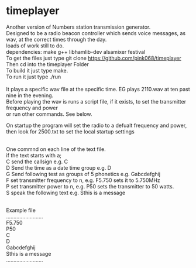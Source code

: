 # timeplayer<br />
Another version of 
Numbers station transmission generator.<br />
Designed to be a radio beacon controller which sends voice messages, as wav, at the correct times through the day.<br />
loads of work still to do.<br />
dependencies: make g++ libhamlib-dev alsamixer festival<br />
To get the files just type git clone https://github.com/pink068/timeplayer<br/>
Then cd into the timeplayer Folder<br/>
To build it just type make.<br />
To run it just type ./run<br /><br />
It plays a specific wav file at the specific time. EG plays 2110.wav at ten past nine in the evening. <br/>
Before playing the wav is runs a script file, if it exists, to set the transmitter frequency and power <br/> 
or run other commands. See below.

On startup the program will set the radio to a defualt frequency and power, <br/>
then look for 2500.txt to set the local startup settings<br />

<br />
One commnd on each line of the text file.<br/>
if the text starts with a;<br />
C send the callsign e.g. C<br />
D Send the time as a date time group  e.g. D<br />
G Send following test as groups of 5 phonetics   e.g. Gabcdefghij<br />
F set transmitter frequency to n, e.g.  F5.750 sets it to 5.750MHz<br />
P set transmitter power to n, e.g. P50 sets the transmitter to 50 watts.<br />
S speak the following text e.g. Sthis is a message<br />
<br />

Example file<br />
.........................<br />
F5.750<br />
P50<br />
C<br />
D<br />
Gabcdefghij<br />
Sthis is a message<br />
.........................<br />
